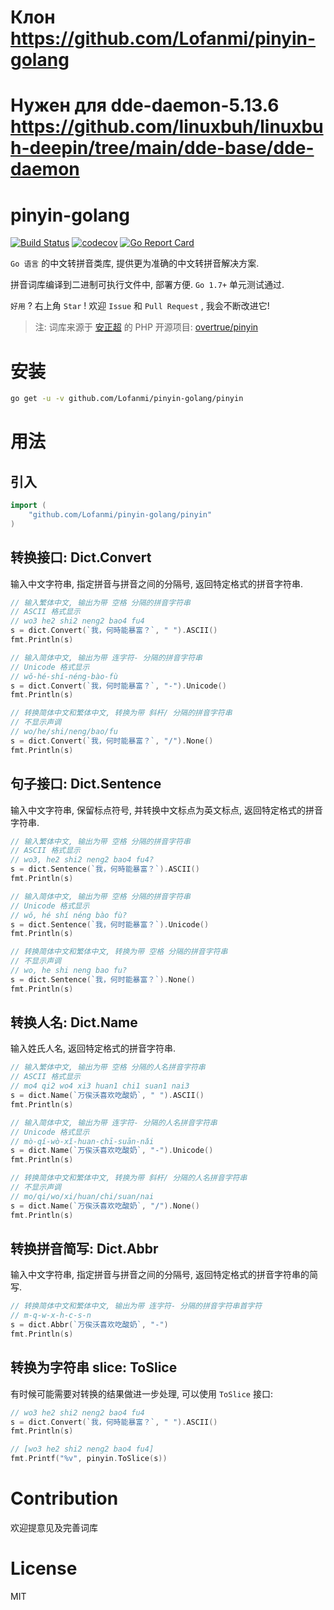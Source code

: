 # Клон https://github.com/Lofanmi/pinyin-golang

# Нужен для dde-daemon-5.13.6 https://github.com/linuxbuh/linuxbuh-deepin/tree/main/dde-base/dde-daemon

# pinyin-golang


[![Build Status](https://travis-ci.org/Lofanmi/pinyin-golang.svg)](https://travis-ci.org/Lofanmi/pinyin-golang)
[![codecov](https://codecov.io/gh/Lofanmi/pinyin-golang/branch/master/graph/badge.svg)](https://codecov.io/gh/Lofanmi/pinyin-golang)
[![Go Report Card](https://goreportcard.com/badge/github.com/Lofanmi/pinyin-golang)](https://goreportcard.com/report/github.com/Lofanmi/pinyin-golang)

`Go 语言` 的中文转拼音类库, 提供更为准确的中文转拼音解决方案.

拼音词库编译到二进制可执行文件中, 部署方便. `Go 1.7+` 单元测试通过.

`好用` ? 右上角 `Star` ! 欢迎 `Issue` 和 `Pull Request` , 我会不断改进它!

> 注: 词库来源于 [安正超](https://overtrue.me/) 的 PHP 开源项目: [overtrue/pinyin](https://github.com/overtrue/pinyin)

# 安装

```bash
go get -u -v github.com/Lofanmi/pinyin-golang/pinyin
```

# 用法

## 引入

```go
import (
	"github.com/Lofanmi/pinyin-golang/pinyin"
)
```

## 转换接口: Dict.Convert

输入中文字符串, 指定拼音与拼音之间的分隔号, 返回特定格式的拼音字符串.

```go
// 输入繁体中文, 输出为带 空格 分隔的拼音字符串
// ASCII 格式显示
// wo3 he2 shi2 neng2 bao4 fu4
s = dict.Convert(`我，何時能暴富？`, " ").ASCII()
fmt.Println(s)

// 输入简体中文, 输出为带 连字符- 分隔的拼音字符串
// Unicode 格式显示
// wǒ-hé-shí-néng-bào-fù
s = dict.Convert(`我，何时能暴富？`, "-").Unicode()
fmt.Println(s)

// 转换简体中文和繁体中文, 转换为带 斜杆/ 分隔的拼音字符串
// 不显示声调
// wo/he/shi/neng/bao/fu
s = dict.Convert(`我，何时能暴富？`, "/").None()
fmt.Println(s)
```

## 句子接口: Dict.Sentence

输入中文字符串, 保留标点符号, 并转换中文标点为英文标点, 返回特定格式的拼音字符串.

```go
// 输入繁体中文, 输出为带 空格 分隔的拼音字符串
// ASCII 格式显示
// wo3, he2 shi2 neng2 bao4 fu4?
s = dict.Sentence(`我，何時能暴富？`).ASCII()
fmt.Println(s)

// 输入简体中文, 输出为带 空格 分隔的拼音字符串
// Unicode 格式显示
// wǒ, hé shí néng bào fù?
s = dict.Sentence(`我，何时能暴富？`).Unicode()
fmt.Println(s)

// 转换简体中文和繁体中文, 转换为带 空格 分隔的拼音字符串
// 不显示声调
// wo, he shi neng bao fu?
s = dict.Sentence(`我，何时能暴富？`).None()
fmt.Println(s)
```

## 转换人名: Dict.Name

输入姓氏人名, 返回特定格式的拼音字符串.

```go
// 输入繁体中文, 输出为带 空格 分隔的人名拼音字符串
// ASCII 格式显示
// mo4 qi2 wo4 xi3 huan1 chi1 suan1 nai3
s = dict.Name(`万俟沃喜欢吃酸奶`, " ").ASCII()
fmt.Println(s)

// 输入简体中文, 输出为带 连字符- 分隔的人名拼音字符串
// Unicode 格式显示
// mò-qí-wò-xǐ-huan-chī-suān-nǎi
s = dict.Name(`万俟沃喜欢吃酸奶`, "-").Unicode()
fmt.Println(s)

// 转换简体中文和繁体中文, 转换为带 斜杆/ 分隔的人名拼音字符串
// 不显示声调
// mo/qi/wo/xi/huan/chi/suan/nai
s = dict.Name(`万俟沃喜欢吃酸奶`, "/").None()
fmt.Println(s)
```

## 转换拼音简写: Dict.Abbr

输入中文字符串, 指定拼音与拼音之间的分隔号, 返回特定格式的拼音字符串的简写.

```go
// 转换简体中文和繁体中文, 输出为带 连字符- 分隔的拼音字符串首字符
// m-q-w-x-h-c-s-n
s = dict.Abbr(`万俟沃喜欢吃酸奶`, "-")
fmt.Println(s)
```

## 转换为字符串 slice: ToSlice

有时候可能需要对转换的结果做进一步处理, 可以使用 `ToSlice` 接口:

```go
// wo3 he2 shi2 neng2 bao4 fu4
s = dict.Convert(`我，何時能暴富？`, " ").ASCII()
fmt.Println(s)

// [wo3 he2 shi2 neng2 bao4 fu4]
fmt.Printf("%v", pinyin.ToSlice(s))
```

# Contribution

欢迎提意见及完善词库

# License

MIT
